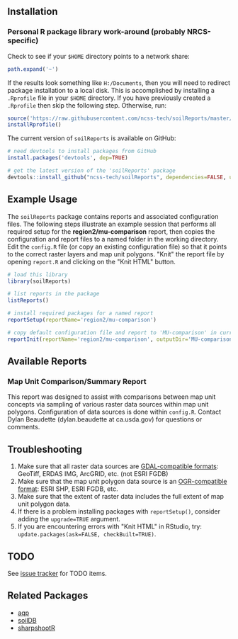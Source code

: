 
## Installation

### Personal R package library work-around (probably NRCS-specific)
Check to see if your `$HOME` directory points to a network share:
```r
path.expand('~')
```

If the results look something like `H:/Documents`, then you will need to redirect package installation to a local disk. This is accomplished by installing a `.Rprofile` file in your `$HOME` directory. If you have previously created a `.Rprofile` then skip the following step. Otherwise, run:

```r
source('https://raw.githubusercontent.com/ncss-tech/soilReports/master/R/installRprofile.R')
installRprofile()
```

The current version of `soilReports` is available on GitHub:
```r
# need devtools to install packages from GitHub
install.packages('devtools', dep=TRUE)

# get the latest version of the 'soilReports' package
devtools::install_github("ncss-tech/soilReports", dependencies=FALSE, upgrade_dependencies=FALSE)
```

## Example Usage
The `soilReports` package contains reports and associated configuration files. The following steps illustrate an example session that performs all required setup for the **region2/mu-comparison** report, then copies the configuration and report files to a named folder in the working directory. Edit the `config.R` file (or copy an existing configuration file) so that it points to the correct raster layers and map unit polygons. "Knit" the report file by opening `report.R` and clicking on the "Knit HTML" button.

```r
# load this library
library(soilReports)

# list reports in the package
listReports()

# install required packages for a named report
reportSetup(reportName='region2/mu-comparison')

# copy default configuration file and report to 'MU-comparison' in current working directory
reportInit(reportName='region2/mu-comparison', outputDir='MU-comparison')
```

## Available Reports

### Map Unit Comparison/Summary Report

This report was designed to assist with comparisons between map unit concepts via sampling of various raster data sources within map unit polygons. Configuration of data sources is done within `config.R`. Contact Dylan Beaudette (dylan.beaudette at ca.usda.gov) for questions or comments.


## Troubleshooting
 1. Make sure that all raster data sources are [GDAL-compatible formats](http://www.gdal.org/formats_list.html): GeoTiff, ERDAS IMG, ArcGRID, etc. (not ESRI FGDB)
 2. Make sure that the map unit polygon data source is an [OGR-compatible format](http://www.gdal.org/ogr_formats.html): ESRI SHP, ESRI FGDB, etc.
 3. Make sure that the extent of raster data includes the full extent of map unit polygon data.
 4. If there is a problem installing packages with `reportSetup()`, consider adding the `upgrade=TRUE` argument.
 5. If you are encountering errors with "Knit HTML" in RStudio, try: `update.packages(ask=FALSE, checkBuilt=TRUE)`.

## TODO
See [issue tracker](https://github.com/ncss-tech/soilReports/issues) for TODO items.

  

## Related Packages
 * [aqp](https://github.com/ncss-tech/aqp)
 * [soilDB](https://github.com/ncss-tech/soilDB)
 * [sharpshootR](https://github.com/ncss-tech/sharpshootR)
 
